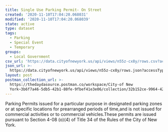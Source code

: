 ```yaml
---
title: Single Use Parking Permit- On Street
created: '2020-11-10T17:04:20.068031'
modified: '2020-11-10T17:04:20.068039'
state: active
type: dataset
tags:
  - Parking
  - Special Event
  - Temporary
groups:
  - Local Government
csv_url: 'https://data.cityofnewyork.us/api/views/n55z-cx8y/rows.csv?accessType=DOWNLOAD'
json_url: >-
  https://data.cityofnewyork.us/api/views/n55z-cx8y/rows.json?accessType=DOWNLOAD
layout: post
postman_collection_url: >-
  https://thedaydasource.postman.co/workspace/City-of New
  York~3b6f7a46-5db5-42b1-80fe-9fbef41e3e06/collection/32b152ce-9964-42af-8cdd-dd82df0551ff
---
```

Parking Permits issued for a particular purpose in designated parking zones or at specific locations for prearranged periods of time,and is not issued for commercial activities or to commercial vehicles.These permits are issued pursuant to Section 4-08 (o)(4) of Title 34 of the Rules of the City of New York.
